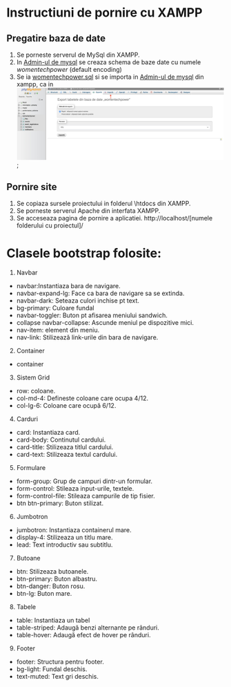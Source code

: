 # Instructiuni de pornire cu XAMPP

## Pregatire baza de date

1. Se porneste serverul de MySql din XAMPP.
2. In [Admin-ul de mysql](http://localhost/phpmyadmin/index.php?route=/server/databases) se creaza schema de baze date cu numele *womentechpower* (default encoding)
3. Se ia [womentechpower.sql](docs/womentechpower.sql) si se importa in [Admin-ul de mysql](http://localhost/phpmyadmin/index.php?route=/database/import&db=womentechpower) din xampp, ca in ![import_db_data.jpg](docs/import_db_data.jpg);

## Pornire site

1. Se copiaza sursele proiectului in folderul \htdocs din XAMPP.
2. Se porneste serverul Apache din interfata XAMPP.
3. Se acceseaza pagina de pornire a aplicatiei. http://localhost/[numele folderului cu proiectul]/

# Clasele bootstrap folosite:

1. Navbar
- navbar:Instantiaza bara de navigare.
- navbar-expand-lg: Face ca bara de navigare sa se extinda.
- navbar-dark: Seteaza culori inchise pt text.
- bg-primary: Culoare fundal
- navbar-toggler: Buton pt afisarea meniului sandwich.
- collapse navbar-collapse: Ascunde meniul pe dispozitive mici.
- nav-item: element din meniu.
- nav-link: Stilizează link-urile din bara de navigare.


2. Container

- container

3. Sistem Grid

- row: coloane.
- col-md-4: Defineste coloane care ocupa 4/12.
- col-lg-6: Coloane care ocupă 6/12.

4. Carduri

- card: Instantiaza card.
- card-body: Continutul cardului.
- card-title: Stilizeaza titlul cardului.
- card-text: Stilizeaza textul cardului.

5. Formulare

- form-group: Grup de campuri dintr-un formular.
- form-control: Stileaza input-urile, textele.
- form-control-file: Stileaza campurile de tip fisier.
- btn btn-primary: Buton stilizat.

6. Jumbotron

- jumbotron: Instantiaza containerul mare.
- display-4: Stilizeaza un titlu mare.
- lead: Text introductiv sau subtitlu.

7. Butoane

- btn: Stilizeaza butoanele.
- btn-primary: Buton albastru.
- btn-danger: Buton rosu.
- btn-lg: Buton mare.

8. Tabele

- table: Instantiaza un tabel
- table-striped: Adaugă benzi alternante pe rânduri.
- table-hover: Adaugă efect de hover pe rânduri.

9. Footer

- footer: Structura pentru footer.
- bg-light: Fundal deschis.
- text-muted: Text gri deschis.
